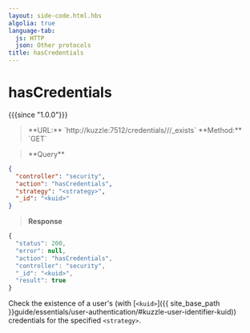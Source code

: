 ```yaml
---
layout: side-code.html.hbs
algolia: true
language-tab:
  js: HTTP
  json: Other protocols
title: hasCredentials
---
```



# hasCredentials

{{{since "1.0.0"}}}



<blockquote class="js">
<p>
**URL:** `http://kuzzle:7512/credentials/<strategy>/<kuid>/_exists`  
**Method:** `GET`  
</p>
</blockquote>

<blockquote class="json">
<p>
**Query**
</p>
</blockquote>

```json
{
  "controller": "security",
  "action": "hasCredentials",
  "strategy": "<strategy>",
  "_id": "<kuid>"
}
```

>**Response**

```javascript
{
  "status": 200,
  "error": null,
  "action": "hasCredentials",
  "controller": "security",
  "_id": "<kuid>",
  "result": true
}
```

Check the existence of a user's (with [`<kuid>`]({{ site_base_path }}guide/essentials/user-authentication/#kuzzle-user-identifier-kuid)) credentials for the specified `<strategy>`.
